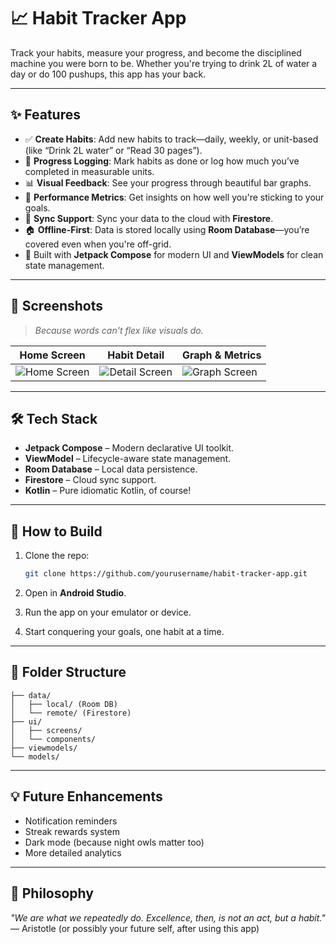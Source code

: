 # 📈 Habit Tracker App

Track your habits, measure your progress, and become the disciplined machine you were born to be. Whether you're trying to drink 2L of water a day or do 100 pushups, this app has your back.

---

## ✨ Features

* ✅ **Create Habits**: Add new habits to track—daily, weekly, or unit-based (like “Drink 2L water” or “Read 30 pages”).
* 📅 **Progress Logging**: Mark habits as done or log how much you’ve completed in measurable units.
* 📊 **Visual Feedback**: See your progress through beautiful bar graphs.
* 🧠 **Performance Metrics**: Get insights on how well you're sticking to your goals.
* 🔄 **Sync Support**: Sync your data to the cloud with **Firestore**.
* 🏠 **Offline-First**: Data is stored locally using **Room Database**—you’re covered even when you're off-grid.
* 🧱 Built with **Jetpack Compose** for modern UI and **ViewModels** for clean state management.

---

## 📸 Screenshots

> *Because words can't flex like visuals do.*

| Home Screen                          | Habit Detail                             | Graph & Metrics                        |
| ------------------------------------ | ---------------------------------------- | -------------------------------------- |
| ![Home Screen](screenshots/home.png) | ![Detail Screen](screenshots/detail.png) | ![Graph Screen](screenshots/graph.png) |

---

## 🛠️ Tech Stack

* **Jetpack Compose** – Modern declarative UI toolkit.
* **ViewModel** – Lifecycle-aware state management.
* **Room Database** – Local data persistence.
* **Firestore** – Cloud sync support.
* **Kotlin** – Pure idiomatic Kotlin, of course!

---

## 🚀 How to Build

1. Clone the repo:

   ```bash
   git clone https://github.com/yourusername/habit-tracker-app.git
   ```
2. Open in **Android Studio**.
3. Run the app on your emulator or device.
4. Start conquering your goals, one habit at a time.

---

## 📁 Folder Structure

```plaintext
├── data/
│   ├── local/ (Room DB)
│   └── remote/ (Firestore)
├── ui/
│   ├── screens/
│   └── components/
├── viewmodels/
└── models/
```

---

## 💡 Future Enhancements

* Notification reminders
* Streak rewards system
* Dark mode (because night owls matter too)
* More detailed analytics

---

## 🧠 Philosophy

*"We are what we repeatedly do. Excellence, then, is not an act, but a habit."*
— Aristotle (or possibly your future self, after using this app)
